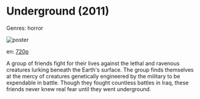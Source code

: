# Underground (2011)

Genres: horror

![poster](http://image.tmdb.org/t/p/w500/op0J80b0zpusiXn2aPnVJ5jVLte.jpg)

en:
  [720p](magnet:?xt=urn:btih:1BA7F6CAF5C89A42AD6BAAD685E3046735CA4541&tr=udp://glotorrents.pw:6969/announce&tr=udp://tracker.opentrackr.org:1337/announce&tr=udp://torrent.gresille.org:80/announce&tr=udp://tracker.openbittorrent.com:80&tr=udp://tracker.coppersurfer.tk:6969&tr=udp://tracker.leechers-paradise.org:6969&tr=udp://p4p.arenabg.ch:1337&tr=udp://tracker.internetwarriors.net:1337)
  


A group of friends fight for their lives against the lethal and ravenous creatures lurking beneath the Earth's surface. The group finds themselves at the mercy of creatures genetically engineered by the military to be expendable in battle. Though they fought countless battles in Iraq, these friends never knew real fear until they went underground.